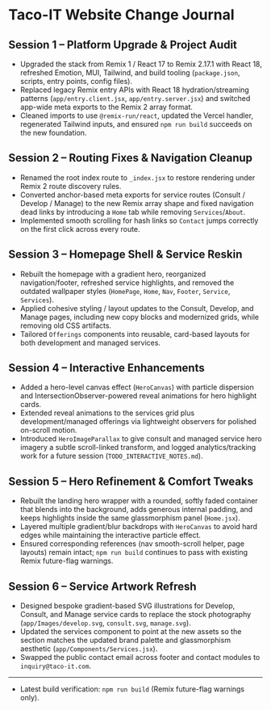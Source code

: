 # Taco-IT Website Change Journal

## Session 1 – Platform Upgrade & Project Audit
- Upgraded the stack from Remix 1 / React 17 to Remix 2.17.1 with React 18, refreshed Emotion, MUI, Tailwind, and build tooling (`package.json`, scripts, entry points, config files).
- Replaced legacy Remix entry APIs with React 18 hydration/streaming patterns (`app/entry.client.jsx`, `app/entry.server.jsx`) and switched app-wide meta exports to the Remix 2 array format.
- Cleaned imports to use `@remix-run/react`, updated the Vercel handler, regenerated Tailwind inputs, and ensured `npm run build` succeeds on the new foundation.

## Session 2 – Routing Fixes & Navigation Cleanup
- Renamed the root index route to `_index.jsx` to restore rendering under Remix 2 route discovery rules.
- Converted anchor-based meta exports for service routes (Consult / Develop / Manage) to the new Remix array shape and fixed navigation dead links by introducing a `Home` tab while removing `Services`/`About`.
- Implemented smooth scrolling for hash links so `Contact` jumps correctly on the first click across every route.

## Session 3 – Homepage Shell & Service Reskin
- Rebuilt the homepage with a gradient hero, reorganized navigation/footer, refreshed service highlights, and removed the outdated wallpaper styles (`HomePage`, `Home`, `Nav`, `Footer`, `Service`, `Services`).
- Applied cohesive styling / layout updates to the Consult, Develop, and Manage pages, including new copy blocks and modernized grids, while removing old CSS artifacts.
- Tailored `Offerings` components into reusable, card-based layouts for both development and managed services.

## Session 4 – Interactive Enhancements
- Added a hero-level canvas effect (`HeroCanvas`) with particle dispersion and IntersectionObserver-powered reveal animations for hero highlight cards.
- Extended reveal animations to the services grid plus development/managed offerings via lightweight observers for polished on-scroll motion.
- Introduced `HeroImageParallax` to give consult and managed service hero imagery a subtle scroll-linked transform, and logged analytics/tracking work for a future session (`TODO_INTERACTIVE_NOTES.md`).

## Session 5 – Hero Refinement & Comfort Tweaks
- Rebuilt the landing hero wrapper with a rounded, softly faded container that blends into the background, adds generous internal padding, and keeps highlights inside the same glassmorphism panel (`Home.jsx`).
- Layered multiple gradient/blur backdrops with `HeroCanvas` to avoid hard edges while maintaining the interactive particle effect.
- Ensured corresponding references (nav smooth-scroll helper, page layouts) remain intact; `npm run build` continues to pass with existing Remix future-flag warnings.

## Session 6 – Service Artwork Refresh
- Designed bespoke gradient-based SVG illustrations for Develop, Consult, and Manage service cards to replace the stock photography (`app/Images/develop.svg`, `consult.svg`, `manage.svg`).
- Updated the services component to point at the new assets so the section matches the updated brand palette and glassmorphism aesthetic (`app/Components/Services.jsx`).
- Swapped the public contact email across footer and contact modules to `inquiry@taco-it.com`.

---
- Latest build verification: `npm run build` (Remix future-flag warnings only).

